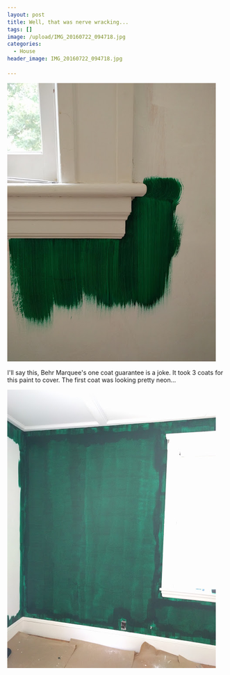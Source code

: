 ```yaml
---
layout: post
title: Well, that was nerve wracking...
tags: []
image: /upload/IMG_20160722_094718.jpg
categories:
  - House
header_image: IMG_20160722_094718.jpg

---
```


![Image of Well, that was nerve wracking....](/upload/IMG_20160722_094718.jpg)

I'll say this, Behr Marquee's one coat guarantee is a joke. It took 3 coats for this paint to cover. The first coat was looking pretty neon...


![Image of Well, that was nerve wracking....](/upload/IMG_20160722_112950.jpg)